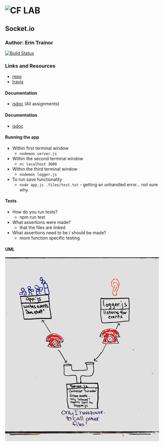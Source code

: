 ![CF](http://i.imgur.com/7v5ASc8.png) LAB
=================================================

## Socket.io

### Author: Erin Trainor
[![Build Status](https://www.travis-ci.com/401-advanced-javascript-401d29/lab-18.svg?branch=master)](https://www.travis-ci.com/401-advanced-javascript-401d29/lab-18)

### Links and Resources
* [repo](https://github.com/401-advanced-javascript-401d29/lab-18/pull/1)
* [travis](https://www.travis-ci.com/401-advanced-javascript-401d29/lab-18)

#### Documentation
* [jsdoc](http://localhost:3000/docs) (All assignments)

#### Documentation
* [jsdoc](localhost:3001/docs)

#### Running the app
* Within first terminal window
  * `nodemon server.js`
* Within the second terminal window
  * `nc localhost 3000`
* Within the third terminal window
  * `nodemon logger.js`
* To run save functionality
  * `node app.js .files/test.txt` - getting an unhandled error... not sure why.
  
#### Tests
* How do you run tests?
  * npm run test
* What assertions were made?
  * that the files are linked
* What assertions need to be / should be made?
  * more function specific testing

#### UML
![UML Image](./assets/uml.jpg)

